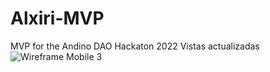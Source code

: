 # Alxiri-MVP
MVP for the Andino DAO Hackaton 2022
Vistas actualizadas![Wireframe Mobile 3](https://user-images.githubusercontent.com/7839541/198141846-5f144b78-0d63-4120-b80b-2a3aea27c0f4.png)

